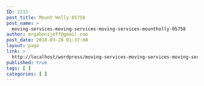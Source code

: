 ```yaml
---
ID: 2215
post_title: Mount Holly 05758
post_name: >
  moving-services-moving-services-moving-services-mountholly-05758
author: mrgabonijeff@gmail.com
post_date: 2018-03-28 01:37:08
layout: page
link: >
  http://localhost/wordpress/moving-services-moving-services-moving-services-mountholly-05758/
published: true
tags: [ ]
categories: [ ]
---
```

